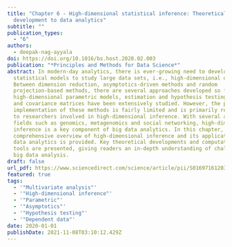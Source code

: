 ```yaml
---
title: "Chapter 6 - High-dimensional statistical inference: Theoretical
  development to data analytics"
subtitle: ""
publication_types:
  - "6"
authors:
  - deepak-nag-ayyala
doi: https://doi.org/10.1016/bs.host.2020.02.003
publication: "*Principles and Methods for Data Science*"
abstract: In modern-day analytics, there is ever-growing need to develop
  statistical models to study large data sets, i.e., high-dimensional data.
  Between dimension reduction, asymptotics-driven methods and random
  projection-based methods, there are several approaches developed so far. For
  high-dimensional parametric models, estimation and hypothesis testing for mean
  and covariance matrices have been extensively studied. However, the practical
  implementation of these methods is fairly limited and is primarily restricted
  to researchers involved in high-dimensional inference. With several applied
  fields such as genomics, metagenomics and social networking, high-dimensional
  inference is a key component of big data analytics. In this chapter, a
  comprehensive overview of high-dimensional inference and its applications in
  data analytics is provided. Key theoretical developments and computational
  tools are presented, giving readers an in-depth understanding of challenges in
  big data analysis.
draft: false
url_pdf: https://www.sciencedirect.com/science/article/pii/S0169716120300250
featured: true
tags:
  - '"Multivariate analysis"'
  - '"High-dimensional inference"'
  - '"Parametric"'
  - '"Asymptotics"'
  - '"Hypothesis testing"'
  - '"Dependent data"'
date: 2020-01-01
publishDate: 2021-11-08T03:10:12.429Z
---
```

